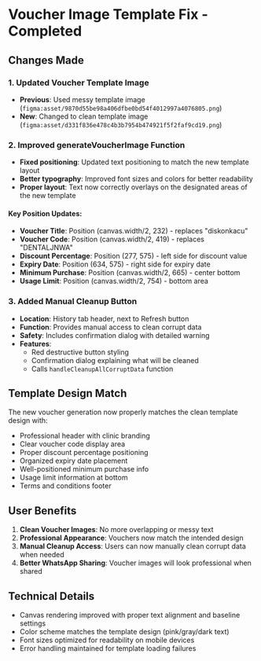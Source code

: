 # Voucher Image Template Fix - Completed

## Changes Made

### 1. Updated Voucher Template Image
- **Previous**: Used messy template image (`figma:asset/9870d55be98a406dfbe0bd54f4012997a4076805.png`)
- **New**: Changed to clean template image (`figma:asset/d331f836e478c4b3b7954b474921f5f2faf9cd19.png`)

### 2. Improved generateVoucherImage Function
- **Fixed positioning**: Updated text positioning to match the new template layout
- **Better typography**: Improved font sizes and colors for better readability
- **Proper layout**: Text now correctly overlays on the designated areas of the new template

#### Key Position Updates:
- **Voucher Title**: Position (canvas.width/2, 232) - replaces "diskonkacu"
- **Voucher Code**: Position (canvas.width/2, 419) - replaces "DENTALJNWA" 
- **Discount Percentage**: Position (277, 575) - left side for discount value
- **Expiry Date**: Position (634, 575) - right side for expiry date
- **Minimum Purchase**: Position (canvas.width/2, 665) - center bottom
- **Usage Limit**: Position (canvas.width/2, 754) - bottom area

### 3. Added Manual Cleanup Button
- **Location**: History tab header, next to Refresh button
- **Function**: Provides manual access to clean corrupt data
- **Safety**: Includes confirmation dialog with detailed warning
- **Features**: 
  - Red destructive button styling
  - Confirmation dialog explaining what will be cleaned
  - Calls `handleCleanupAllCorruptData` function

## Template Design Match
The new voucher generation now properly matches the clean template design with:
- Professional header with clinic branding
- Clear voucher code display area
- Proper discount percentage positioning
- Organized expiry date placement
- Well-positioned minimum purchase info
- Usage limit information at bottom
- Terms and conditions footer

## User Benefits
1. **Clean Voucher Images**: No more overlapping or messy text
2. **Professional Appearance**: Vouchers now match the intended design
3. **Manual Cleanup Access**: Users can now manually clean corrupt data when needed
4. **Better WhatsApp Sharing**: Voucher images will look professional when shared

## Technical Details
- Canvas rendering improved with proper text alignment and baseline settings
- Color scheme matches the template design (pink/gray/dark text)
- Font sizes optimized for readability on mobile devices
- Error handling maintained for template loading failures